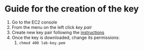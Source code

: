 # Guide for the creation of the key

1. Go to the EC2 console
2. From the menu on the left click _key pair_
3. Create new key pair following the [instructions](Create%20new%20key%20pair.pdf)
4. Once the key is downloaded, change its permissions:
    1. `chmod 400 lab-key.pem`